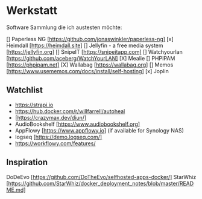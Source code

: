 # Werkstatt
Software Sammlung die ich austesten möchte:

[] Paperless NG [https://github.com/jonaswinkler/paperless-ng]
[x] Heimdall [https://heimdall.site]
[] Jellyfin - a free media system [https://jellyfin.org]
[] SnipeIT [https://snipeitapp.com]
[] Watchyourlan [https://github.com/aceberg/WatchYourLAN] 
[X] Mealie
[] PHPIPAM [https://phpipam.net]
[X] Wallabag [https://wallabag.org]
[] Memos [https://www.usememos.com/docs/install/self-hosting]
[x] Joplin

## Watchlist
- https://strapi.io
- https://hub.docker.com/r/willfarrell/autoheal
- [https://crazymax.dev/diun/]
- AudioBookshelf [https://www.audiobookshelf.org]
- AppFlowy [https://www.appflowy.io] (if available for Synology NAS)
- logseq [https://demo.logseq.com/]
- https://workflowy.com/features/


## Inspiration

DoDeEvo [https://github.com/DoTheEvo/selfhosted-apps-docker/]
StarWhiz [https://github.com/StarWhiz/docker_deployment_notes/blob/master/README.md]
